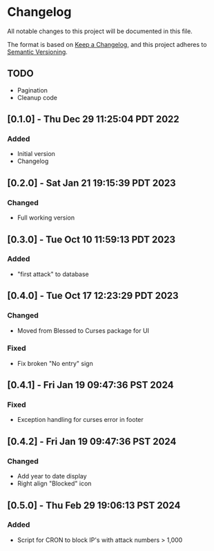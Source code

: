 <!-- markdownlint-disable MD024 -->
# Changelog

All notable changes to this project will be documented in this file.

The format is based on [Keep a Changelog](https://keepachangelog.com/en/1.0.0/),
and this project adheres to [Semantic Versioning](https://semver.org/spec/v2.0.0.html).

## TODO

- Pagination
- Cleanup code

## [0.1.0] - Thu Dec 29 11:25:04 PDT 2022

### Added

- Initial version
- Changelog

## [0.2.0] - Sat Jan 21 19:15:39 PDT 2023

### Changed

- Full working version

## [0.3.0] - Tue Oct 10 11:59:13 PDT 2023

### Added

- "first attack" to database

## [0.4.0] - Tue Oct 17 12:23:29 PDT 2023

### Changed

- Moved from Blessed to Curses package for UI

### Fixed

- Fix broken "No entry" sign

## [0.4.1] - Fri Jan 19 09:47:36 PST 2024

### Fixed

- Exception handling for curses error in footer

## [0.4.2] - Fri Jan 19 09:47:36 PST 2024

### Changed

- Add year to date display
- Right align "Blocked" icon

## [0.5.0] - Thu Feb 29 19:06:13 PST 2024

### Added

- Script for CRON to block IP's with attack numbers > 1,000

